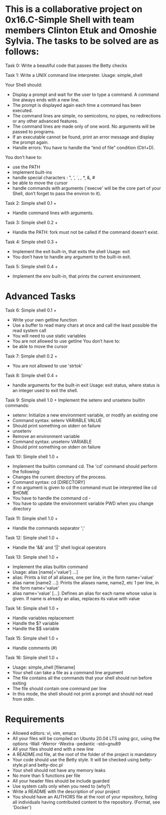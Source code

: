 # This is a collaborative project on 0x16.C-Simple Shell with team members Clinton Etuk and Omoshie Sylvia. The tasks to be solved are as follows:

Task 0: Write a beautiful code that passes the Betty checks

Task 1: Write a UNIX command line interpreter.
Usage: simple_shell

Your Shell should:
- Display a prompt and wait for the user to type a command. A command line always ends with a new line.
- The prompt is displayed again each time a command has been executed.
- The command lines are simple, no semicolons, no pipes, no redirections or any other advanced features.
- The command lines are made only of one word. No arguments will be passed to programs.
- If an executable cannot be found, print an error message and display the prompt again.
- Handle errors: You have to handle the “end of file” condition (Ctrl+D).

You don’t have to:
- use the PATH
- implement built-ins
- handle special characters : ", ', `, \, *, &, #
- be able to move the cursor
- handle commands with arguments
('execve' will be the core part of your Shell, don’t forget to pass the environ to it).

Task 2: Simple shell 0.1 +
- Handle command lines with arguments.

Task 3: Simple shell 0.2 +
- Handle the PATH: fork must not be called if the command doesn’t exist.

Task 4: Simple shell 0.3 +
- Implement the exit built-in, that exits the shell
Usage: exit
- You don’t have to handle any argument to the built-in exit.

Task 5: Simple shell 0.4 +
- Implement the env built-in, that prints the current environment.

# Advanced Tasks
Task 6: Simple shell 0.1 +
- Write your own getline function
- Use a buffer to read many chars at once and call the least possible the read system call
- You will need to use static variables
- You are not allowed to use getline
You don’t have to:
- be able to move the cursor

Task 7: Simple shell 0.2 +
- You are not allowed to use 'strtok'

Task 8: Simple shell 0.4 +
- handle arguments for the built-in exit
Usage: exit status, where status is an integer used to exit the shell.

Task 9: Simple shell 1.0 +
Implement the setenv and unsetenv builtin commands:
- setenv: Initialize a new environment variable, or modify an existing one
- Command syntax: setenv VARIABLE VALUE
- Should print something on stderr on failure
- unsetenv
- Remove an environment variable
- Command syntax: unsetenv VARIABLE
- Should print something on stderr on failure

Task 10: Simple shell 1.0 +
- Implement the builtin command cd. The 'cd' command should perform the following:
- Changes the current directory of the process.
- Command syntax: cd [DIRECTORY]
- If no argument is given to cd the command must be interpreted like cd $HOME
- You have to handle the command cd -
- You have to update the environment variable PWD when you change directory

Task 11: Simple shell 1.0 +
- Handle the commands separator ';'

Task 12: Simple shell 1.0 +
- Handle the '&&' and '||' shell logical operators

Task 13: Simple shell 1.0 +
- Implement the alias builtin command
- Usage: alias [name[='value'] ...]
- alias: Prints a list of all aliases, one per line, in the form name='value'
- alias name [name2 ...]: Prints the aliases name, name2, etc 1 per line, in the form name='value'
- alias name='value' [...]: Defines an alias for each name whose value is given. If name is already an alias, replaces its value with value

Task 14: Simple shell 1.0 +
- Handle variables replacement
- Handle the $? variable
- Handle the $$ variable

Task 15: Simple shell 1.0 +
- Handle comments (#)

Task 16: Simple shell 1.0 +
- Usage: simple_shell [filename]
- Your shell can take a file as a command line argument
- The file contains all the commands that your shell should run before exiting
- The file should contain one command per line
- In this mode, the shell should not print a prompt and should not read from stdin.

# Requirements
- Allowed editors: vi, vim, emacs
- All your files will be compiled on Ubuntu 20.04 LTS using gcc, using the options -Wall -Werror -Wextra -pedantic -std=gnu89
- All your files should end with a new line
- A README.md file, at the root of the folder of the project is mandatory
- Your code should use the Betty style. It will be checked using betty-style.pl and betty-doc.pl
- Your shell should not have any memory leaks
- No more than 5 functions per file
- All your header files should be include guarded
- Use system calls only when you need to (why?)
- Write a README with the description of your project
- You should have an AUTHORS file at the root of your repository, listing all individuals having contributed content to the repository. (Format, see 'Docker')
